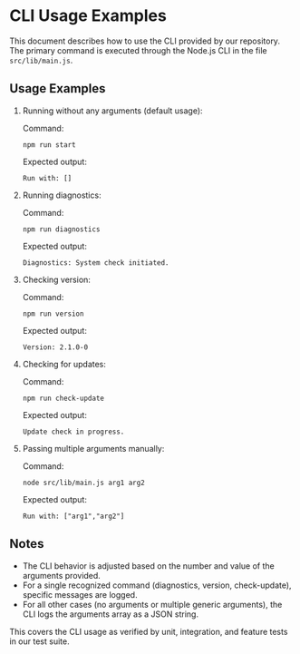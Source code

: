 # CLI Usage Examples

This document describes how to use the CLI provided by our repository. The primary command is executed through the Node.js CLI in the file `src/lib/main.js`.

## Usage Examples

1. Running without any arguments (default usage):
   
   Command:
   
       npm run start
   
   Expected output:
   
       Run with: []

2. Running diagnostics:
   
   Command:
   
       npm run diagnostics
   
   Expected output:
   
       Diagnostics: System check initiated.

3. Checking version:
   
   Command:
   
       npm run version
   
   Expected output:
   
       Version: 2.1.0-0

4. Checking for updates:
   
   Command:
   
       npm run check-update
   
   Expected output:
   
       Update check in progress.

5. Passing multiple arguments manually:
   
   Command:
   
       node src/lib/main.js arg1 arg2
   
   Expected output:
   
       Run with: ["arg1","arg2"]

## Notes

- The CLI behavior is adjusted based on the number and value of the arguments provided.
- For a single recognized command (diagnostics, version, check-update), specific messages are logged.
- For all other cases (no arguments or multiple generic arguments), the CLI logs the arguments array as a JSON string.

This covers the CLI usage as verified by unit, integration, and feature tests in our test suite.
